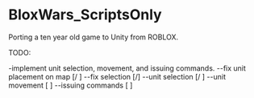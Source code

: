 # BloxWars_ScriptsOnly
 Porting a ten year old game to Unity from ROBLOX.

TODO:

-implement unit selection, movement, and issuing commands.
--fix unit placement on map [/ ]
--fix selection [/]
--unit selection [/ ]
--unit movement [ ]
--issuing commands [ ]